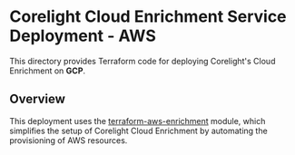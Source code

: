 # Corelight Cloud Enrichment Service Deployment - AWS

This directory provides Terraform code for deploying Corelight's Cloud Enrichment
on **GCP**.

## Overview

This deployment uses the [terraform-aws-enrichment][] module, which simplifies the
setup of Corelight Cloud Enrichment by automating the provisioning of AWS resources.

[terraform-aws-enrichment]: https://github.com/corelight/terraform-aws-enrichment/
